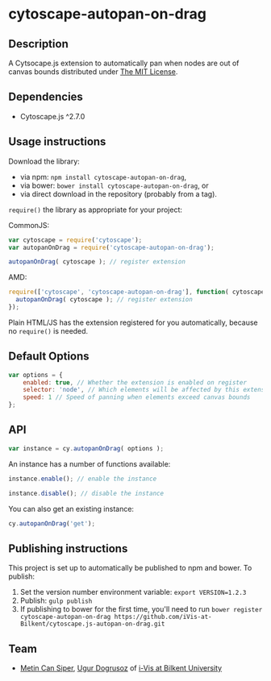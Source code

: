 cytoscape-autopan-on-drag
================================================================================


## Description

A Cytsocape.js extension to automatically pan when nodes are out of canvas bounds distributed under [The MIT License](https://opensource.org/licenses/MIT).


## Dependencies

 * Cytoscape.js ^2.7.0


## Usage instructions

Download the library:
 * via npm: `npm install cytoscape-autopan-on-drag`,
 * via bower: `bower install cytoscape-autopan-on-drag`, or
 * via direct download in the repository (probably from a tag).

`require()` the library as appropriate for your project:

CommonJS:
```js
var cytoscape = require('cytoscape');
var autopanOnDrag = require('cytoscape-autopan-on-drag');

autopanOnDrag( cytoscape ); // register extension
```

AMD:
```js
require(['cytoscape', 'cytoscape-autopan-on-drag'], function( cytoscape, autopanOnDrag ){
  autopanOnDrag( cytoscape ); // register extension
});
```

Plain HTML/JS has the extension registered for you automatically, because no `require()` is needed.

## Default Options

```js
var options = {
    enabled: true, // Whether the extension is enabled on register
    selector: 'node', // Which elements will be affected by this extension
    speed: 1 // Speed of panning when elements exceed canvas bounds
};
```

## API

```js
var instance = cy.autopanOnDrag( options );
```

An instance has a number of functions available:

```js
instance.enable(); // enable the instance

instance.disable(); // disable the instance
```

You can also get an existing instance:

```js
cy.autopanOnDrag('get');
```


## Publishing instructions

This project is set up to automatically be published to npm and bower.  To publish:

1. Set the version number environment variable: `export VERSION=1.2.3`
1. Publish: `gulp publish`
1. If publishing to bower for the first time, you'll need to run `bower register cytoscape-autopan-on-drag https://github.com/iVis-at-Bilkent/cytoscape.js-autopan-on-drag.git`

## Team

  * [Metin Can Siper](https://github.com/metincansiper), [Ugur Dogrusoz](https://github.com/ugurdogrusoz) of [i-Vis at Bilkent University](http://www.cs.bilkent.edu.tr/~ivis)
